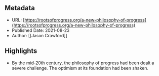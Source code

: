 ## Metadata
* URL: [https://rootsofprogress.org/a-new-philosophy-of-progress](https://rootsofprogress.org/a-new-philosophy-of-progress)
* Published Date: 2021-08-23
* Author: [[Jason Crawford]]

## Highlights
* By the mid-20th century, the philosophy of progress had been dealt a severe challenge. The optimism at its foundation had been shaken.